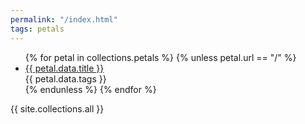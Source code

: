 ```yaml
---
permalink: "/index.html"
tags: petals
---
```


<ul>
{% for petal in collections.petals %}
  {% unless petal.url == "/" %}
  <li><a class="internal" href="{{ petal.url }}">{{ petal.data.title }}</a><br> {{ petal.data.tags }}</li>
  {% endunless %}
{% endfor %}
</ul>

{{ site.collections.all }}
